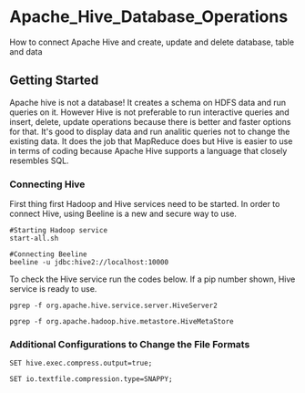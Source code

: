 # Apache_Hive_Database_Operations
How to connect Apache Hive and create, update and delete database, table and data
## Getting Started
Apache hive is not a database! It creates a schema on HDFS data and run queries on it. However Hive is not preferable to run interactive queries and insert, delete, update operations because there is better and faster options for that. It's good to display data and run analitic queries not to change the existing data. It does the job that MapReduce does but Hive is easier to use in terms of coding because Apache Hive supports a language that closely resembles SQL.
### Connecting Hive
First thing first Hadoop and Hive services need to be started. In order to connect Hive, using Beeline is a new and secure way to use.
```
#Starting Hadoop service
start-all.sh
```
```
#Connecting Beeline
beeline -u jdbc:hive2://localhost:10000
```
To check the Hive service run the codes below. If a pip number shown, Hive service is ready to use. 
```
pgrep -f org.apache.hive.service.server.HiveServer2
```
```
pgrep -f org.apache.hadoop.hive.metastore.HiveMetaStore
```

### Additional Configurations to Change the File Formats
```
SET hive.exec.compress.output=true;
```
```
SET io.textfile.compression.type=SNAPPY;
```
